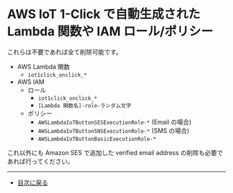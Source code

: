 # AWS IoT 1-Click で自動生成された Lambda 関数や IAM ロール/ポリシー

これらは不要であれば全て削除可能です。

* AWS Lambda 関数
    * `iot1click_onclick_*`
* AWS IAM
    * ロール
        * `iot1click_onclick_*`
        * `[Lambda 関数名]-role-ランダム文字`
    * ポリシー
        * `AWSLambdaIoTButtonSESExecutionRole-*` (Email の場合)
        * `AWSLambdaIoTButtonSNSExecutionRole-*` (SMS の場合)
        * `AWSLambdaIoTButtonBasicExecutionRole-*`

これ以外にも Amazon SES で追加した verified email address の削除も必要であれば行ってください。

---

* [目次に戻る](../index#closing)
